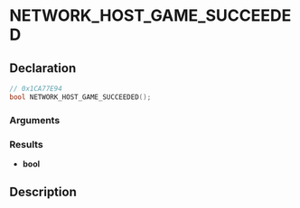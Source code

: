 # NETWORK_HOST_GAME_SUCCEEDED

## Declaration
```cpp
// 0x1CA77E94
bool NETWORK_HOST_GAME_SUCCEEDED();
```

### Arguments

### Results
- **bool**

## Description
